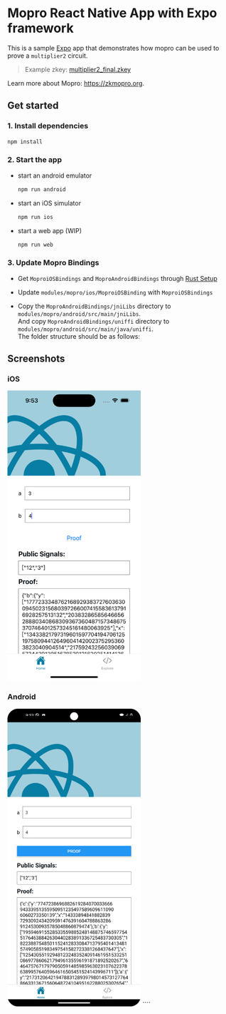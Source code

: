 # Mopro React Native App with Expo framework

This is a sample [Expo](https://expo.dev) app that demonstrates how mopro can be used to prove a `multiplier2` circuit.

> Example zkey: [multiplier2_final.zkey](https://github.com/zkmopro/mopro/raw/ae88356e680ac4d785183267d6147167fabe071c/test-vectors/circom/multiplier2_final.zkey)

Learn more about Mopro: https://zkmopro.org.

## Get started

### 1. Install dependencies

```bash
npm install
```

### 2. Start the app

-   start an android emulator

    ```bash
    npm run android
    ```

-   start an iOS simulator

    ```bash
    npm run ios
    ```

-   start a web app (WIP)

    ```bash
    npm run web
    ```


### 3. Update Mopro Bindings

-   Get `MoproiOSBindings` and `MoproAndroidBindings` through [Rust Setup](https://zkmopro.org/docs/getting-started/rust-setup)
-   Update `modules/mopro/ios/MoproiOSBinding` with `MoproiOSBindings`

-   Copy the `MoproAndroidBindings/jniLibs` directory to `modules/mopro/android/src/main/jniLibs`. <br/>
    And copy `MoproAndroidBindings/uniffi` directory to `modules/mopro/android/src/main/java/uniffi`. <br/>
    The folder structure should be as follows: <br/>

## Screenshots

### iOS

<img src="./images/Simulator Screenshot - iPhone 15 Pro - 2024-08-22 at 21.53.19.png" width=300>

### Android

<img src="./images/Screenshot_20240822_215337.png" width=300>
````
